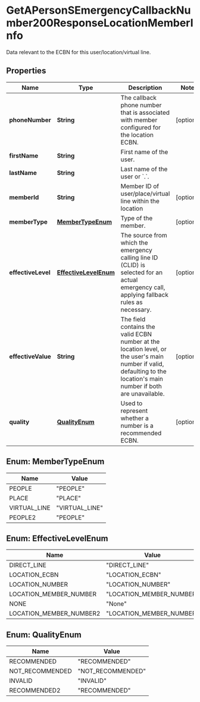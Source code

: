 

# GetAPersonSEmergencyCallbackNumber200ResponseLocationMemberInfo

Data relevant to the ECBN for this user/location/virtual line.

## Properties

| Name | Type | Description | Notes |
|------------ | ------------- | ------------- | -------------|
|**phoneNumber** | **String** | The callback phone number that is associated with member configured for the location ECBN. |  [optional] |
|**firstName** | **String** | First name of the user. |  |
|**lastName** | **String** | Last name of the user or &#x60;.&#x60;. |  |
|**memberId** | **String** | Member ID of user/place/virtual line within the location |  [optional] |
|**memberType** | [**MemberTypeEnum**](#MemberTypeEnum) | Type of the member. |  [optional] |
|**effectiveLevel** | [**EffectiveLevelEnum**](#EffectiveLevelEnum) | The source from which the emergency calling line ID (CLID) is selected for an actual emergency call, applying fallback rules as necessary. |  [optional] |
|**effectiveValue** | **String** | The field contains the valid ECBN number at the location level, or the user&#39;s main number if valid, defaulting to the location&#39;s main number if both are unavailable. |  [optional] |
|**quality** | [**QualityEnum**](#QualityEnum) | Used to represent whether a number is a recommended ECBN. |  [optional] |



## Enum: MemberTypeEnum

| Name | Value |
|---- | -----|
| PEOPLE | &quot;PEOPLE&quot; |
| PLACE | &quot;PLACE&quot; |
| VIRTUAL_LINE | &quot;VIRTUAL_LINE&quot; |
| PEOPLE2 | &quot;PEOPLE&quot; |



## Enum: EffectiveLevelEnum

| Name | Value |
|---- | -----|
| DIRECT_LINE | &quot;DIRECT_LINE&quot; |
| LOCATION_ECBN | &quot;LOCATION_ECBN&quot; |
| LOCATION_NUMBER | &quot;LOCATION_NUMBER&quot; |
| LOCATION_MEMBER_NUMBER | &quot;LOCATION_MEMBER_NUMBER&quot; |
| NONE | &quot;None&quot; |
| LOCATION_MEMBER_NUMBER2 | &quot;LOCATION_MEMBER_NUMBER&quot; |



## Enum: QualityEnum

| Name | Value |
|---- | -----|
| RECOMMENDED | &quot;RECOMMENDED&quot; |
| NOT_RECOMMENDED | &quot;NOT_RECOMMENDED&quot; |
| INVALID | &quot;INVALID&quot; |
| RECOMMENDED2 | &quot;RECOMMENDED&quot; |



